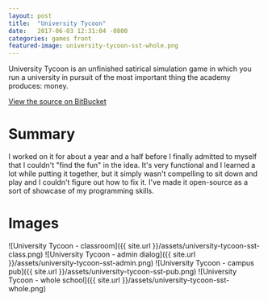 ```yaml
---
layout: post
title:  "University Tycoon"
date:   2017-06-03 12:31:04 -0800
categories: games front
featured-image: university-tycoon-sst-whole.png
---
```

University Tycoon is an unfinished satirical simulation game in which you run a university in pursuit of the most important thing the academy produces: money.

[View the source on BitBucket][bitbucket]

# Summary

I worked on it for about a year and a half before I finally admitted to myself that I couldn't "find the fun" in the idea. It's very functional and I learned a lot while putting it together, but it simply wasn't compelling to sit down and play and I couldn't figure out how to fix it. I've made it open-source as a sort of showcase of my programming skills.



# Images
![University Tycoon - classroom]({{ site.url }}/assets/university-tycoon-sst-class.png)
![University Tycoon - admin dialog]({{ site.url }}/assets/university-tycoon-sst-admin.png)
![University Tycoon - campus pub]({{ site.url }}/assets/university-tycoon-sst-pub.png)
![University Tycoon - whole school]({{ site.url }}/assets/university-tycoon-sst-whole.png)

[bitbucket]: https://bitbucket.org/DavidProctor/universitytycoon